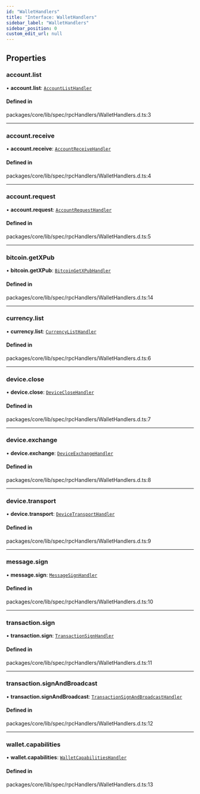 ```yaml
---
id: "WalletHandlers"
title: "Interface: WalletHandlers"
sidebar_label: "WalletHandlers"
sidebar_position: 0
custom_edit_url: null
---
```


## Properties

### account.list

• **account.list**: [`AccountListHandler`](../#accountlisthandler)

#### Defined in

packages/core/lib/spec/rpcHandlers/WalletHandlers.d.ts:3

___

### account.receive

• **account.receive**: [`AccountReceiveHandler`](../#accountreceivehandler)

#### Defined in

packages/core/lib/spec/rpcHandlers/WalletHandlers.d.ts:4

___

### account.request

• **account.request**: [`AccountRequestHandler`](../#accountrequesthandler)

#### Defined in

packages/core/lib/spec/rpcHandlers/WalletHandlers.d.ts:5

___

### bitcoin.getXPub

• **bitcoin.getXPub**: [`BitcoinGetXPubHandler`](../#bitcoingetxpubhandler)

#### Defined in

packages/core/lib/spec/rpcHandlers/WalletHandlers.d.ts:14

___

### currency.list

• **currency.list**: [`CurrencyListHandler`](../#currencylisthandler)

#### Defined in

packages/core/lib/spec/rpcHandlers/WalletHandlers.d.ts:6

___

### device.close

• **device.close**: [`DeviceCloseHandler`](../#deviceclosehandler)

#### Defined in

packages/core/lib/spec/rpcHandlers/WalletHandlers.d.ts:7

___

### device.exchange

• **device.exchange**: [`DeviceExchangeHandler`](../#deviceexchangehandler)

#### Defined in

packages/core/lib/spec/rpcHandlers/WalletHandlers.d.ts:8

___

### device.transport

• **device.transport**: [`DeviceTransportHandler`](../#devicetransporthandler)

#### Defined in

packages/core/lib/spec/rpcHandlers/WalletHandlers.d.ts:9

___

### message.sign

• **message.sign**: [`MessageSignHandler`](../#messagesignhandler)

#### Defined in

packages/core/lib/spec/rpcHandlers/WalletHandlers.d.ts:10

___

### transaction.sign

• **transaction.sign**: [`TransactionSignHandler`](../#transactionsignhandler)

#### Defined in

packages/core/lib/spec/rpcHandlers/WalletHandlers.d.ts:11

___

### transaction.signAndBroadcast

• **transaction.signAndBroadcast**: [`TransactionSignAndBroadcastHandler`](../#transactionsignandbroadcasthandler)

#### Defined in

packages/core/lib/spec/rpcHandlers/WalletHandlers.d.ts:12

___

### wallet.capabilities

• **wallet.capabilities**: [`WalletCapabilitiesHandler`](../#walletcapabilitieshandler)

#### Defined in

packages/core/lib/spec/rpcHandlers/WalletHandlers.d.ts:13
